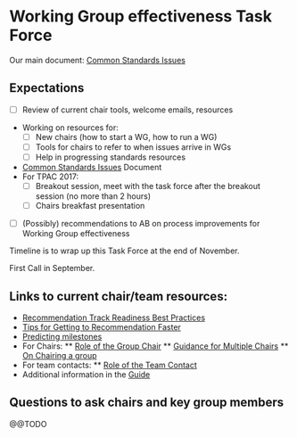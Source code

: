 # Working Group effectiveness Task Force

Our main document: [Common Standards Issues](CSI.md)

## Expectations

* [ ] Review of current chair tools, welcome emails, resources
* Working on resources for:
  * [ ] New chairs (how to start a WG, how to run a WG)
  * [ ] Tools for chairs to refer to when issues arrive in WGs
  * [ ] Help in progressing standards resources
* [Common Standards Issues](CSI.md) Document
* For TPAC 2017:
  * [ ] Breakout session, meet with the task force after the breakout session (no more than 2 hours)
  * [ ] Chairs breakfast presentation
* [ ] (Possibly) recommendations to AB on process improvements for Working Group effectiveness

Timeline is to wrap up this Task Force at the end of November.

First Call in September.

## Links to current chair/team resources:

* [Recommendation Track Readiness Best Practices](https://www.w3.org/Guide/standards-track/)
* [Tips for Getting to Recommendation Faster](https://www.w3.org/2002/05/rec-tips)
* [Predicting milestones](https://www.w3.org/Guide/predicting-milestones.html)
* For Chairs:
** [Role of the Group Chair](https://www.w3.org/Guide/chair-roles.html)
** [Guidance for Multiple Chairs](https://www.w3.org/wiki/MultipleChairs)
** [On Chairing a group](https://www.w3.org/Guide/reagles-experiences.html)
* For team contacts:
** [Role of the Team Contact](https://www.w3.org/Guide/staff-contact.html)
* Additional information in the [Guide](https://www.w3.org/Guide/#spec-advice)

## Questions to ask chairs and key group members

@@TODO
